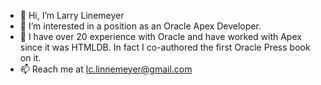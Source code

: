 - 👋 Hi, I’m Larry Linemeyer
- 👀 I’m interested in a position as an Oracle Apex Developer.
- 🌱 I have over 20 experience with Oracle and have worked with Apex since it was HTMLDB.  In fact I co-authored the first Oracle Press book on it.
- 📫 Reach me at lc.linnemeyer@gmail.com

<!---
linnemeyer/linnemeyer is a ✨ special ✨ repository because its `README.md` (this file) appears on your GitHub profile.
You can click the Preview link to take a look at your changes.
--->
